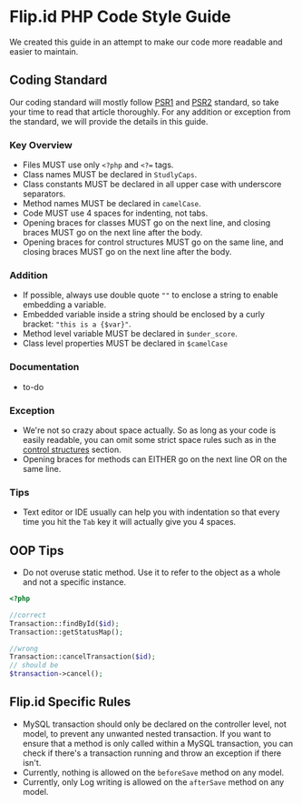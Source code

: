 # Flip.id PHP Code Style Guide

We created this guide in an attempt to make our code more readable and easier to maintain.

## Coding Standard

Our coding standard will mostly follow [PSR1](http://www.php-fig.org/psr/psr-1/) and [PSR2](http://www.php-fig.org/psr/psr-2/) standard, so take your time to read that article thoroughly. For any addition or exception from the standard, we will provide the details in this guide.

### Key Overview
* Files MUST use only `<?php` and `<?=` tags.
* Class names MUST be declared in `StudlyCaps`.
* Class constants MUST be declared in all upper case with underscore separators.
* Method names MUST be declared in `camelCase`.
* Code MUST use 4 spaces for indenting, not tabs.
* Opening braces for classes MUST go on the next line, and closing braces MUST go on the next line after the body.
* Opening braces for control structures MUST go on the same line, and closing braces MUST go on the next line after the body.

### Addition
* If possible, always use double quote `""` to enclose a string to enable embedding a variable.
* Embedded variable inside a string should be enclosed by a curly bracket: `"this is a {$var}"`.
* Method level variable MUST be declared in `$under_score`.
* Class level properties MUST be declared in `$camelCase`

### Documentation
* to-do

### Exception
* We're not so crazy about space actually. So as long as your code is easily readable, you can omit some strict space rules such as in the [control structures](http://www.php-fig.org/psr/psr-2/#control-structures) section.
* Opening braces for methods can EITHER go on the next line OR on the same line.

### Tips
* Text editor or IDE usually can help you with indentation so that every time you hit the `Tab` key it will actually give you 4 spaces.


## OOP Tips
* Do not overuse static method. Use it to refer to the object as a whole and not a specific instance.
```php
<?php

//correct
Transaction::findById($id);
Transaction::getStatusMap();

//wrong
Transaction::cancelTransaction($id);
// should be
$transaction->cancel();
```

## Flip.id Specific Rules
* MySQL transaction should only be declared on the controller level, not model, to prevent any unwanted nested transaction. If you want to ensure that a method is only called within a MySQL transaction, you can check if there's a transaction running and throw an exception if there isn't.
* Currently, nothing is allowed on the `beforeSave` method on any model.
* Currently, only Log writing is allowed on the `afterSave` method on any model.

